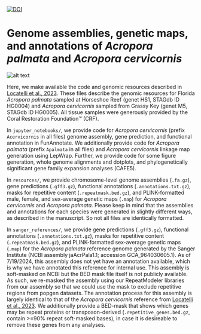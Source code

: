 [![DOI](https://zenodo.org/badge/DOI/10.5281/zenodo.12021087.svg)](https://doi.org/10.5281/zenodo.12021087)

# Genome assemblies, genetic maps, and annotations of _Acropora palmata_ and _Acropora cervicornis_

![alt text](https://github.com/mistergroot/apal_acer_genomes/blob/main/Apalm_Acer_photo.jpg?raw=true)

Here, we make available the code and genomic resources described in [Locatelli et al., 2023](https://doi.org/10.1101/2023.12.22.573044). These files describe the genomic resources for Florida _Acropora palmata_ sampled at Horseshoe Reef (genet HS1, STAGdb ID HG0004) and _Acropora cervicornis_ sampled from Grassy Key (genet M5, STAGdb ID HG0005). All tissue samples were generously provided by the Coral Restoration Foundation™ (CRF).

In `jupyter_notebooks/`, we provide code for _Acropora cervicornis_ (prefix `Acervicornis` in all files) genome assembly, gene prediction, and functional annotation in FunAnnotate. We additionally provide code for _Acropora palmata_ (prefix `Apalmata` in all files) and _Acropora cervicornis_ linkage map generation using LepWrap. Further, we provide code for some figure generation, whole genome alignments and dotplots, and phylogenetically significant gene family expansion analyses (CAFE5).

In `resources/`, we provide chromosome-level genome assemblies (`.fa.gz`), gene predictions (`.gff3.gz`), functional annotations (`.annotations.txt.gz`), masks for repetitive content (`.repeatmask.bed.gz`), and PLINK-formatted male, female, and sex-average genetic maps (`.map`) for _Acropora cervicornis_ and _Acropora palmata_. Please keep in mind that the assemblies and annotations for each species were generated in slightly different ways, as described in the manuscript. So not all files are identically formatted. 

In `sanger_references/`, we provide gene predictions (`.gff3.gz`), functional annotations (`.annotations.txt.gz`), masks for repetitive content (`.repeatmask.bed.gz`), and PLINK-formatted sex-average genetic maps (`.map`) for the _Acropora palmata_ reference genome generated by the Sanger Institute (NCBI assembly jaAcrPala1.1; accession GCA_964030605.1). As of 7/19/2024, this assembly does not yet have an annotation available, which is why we have annotated this reference for internal use. This assembly is soft-masked on NCBI but the BED mask file itself is not publicly available. As such, we re-masked the assembly using our RepeatModeler libraries from our assembly so that we could use the mask to exclude repetitive regions from popgen datasets. The annotation process for this assembly is largely identical to that of the _Acropora cervicornis_ reference from [Locatelli et al., 2023](https://doi.org/10.1101/2023.12.22.573044). We additionally provide a BED-mask that shows which genes may be repeat proteins or transposon-derived (`.repetitive_genes.bed.gz`, contain >=90% repeat soft-masked bases), in case it is desireable to remove these genes from any analyses.
